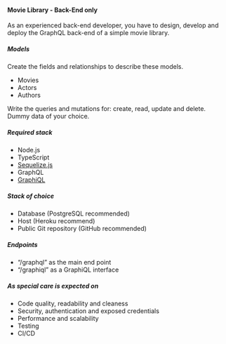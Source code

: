 #### Movie Library - Back-End only

As an experienced back-end developer, you have to design, develop and deploy the GraphQL back-end of a simple movie library.

##### Models

Create the fields and relationships to describe these models.

- Movies
- Actors
- Authors

Write the queries and mutations for: create, read, update and delete.
Dummy data of your choice.

##### Required stack

- Node.js
- TypeScript
- [Sequelize.js](https://sequelize.org/)
- GraphQL
- [GraphiQL](https://github.com/graphql/graphiql)

##### Stack of choice

- Database (PostgreSQL recommended)
- Host (Heroku recommend)
- Public Git repository (GitHub recommended)

##### Endpoints

- “/graphql” as the main end point
- “/graphiql” as a GraphiQL interface

##### As special care is expected on

- Code quality, readability and cleaness
- Security, authentication and exposed credentials
- Performance and scalability
- Testing
- CI/CD
